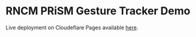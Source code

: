 # RNCM PRiSM Gesture Tracker Demo

Live deployment on Cloudeflare Pages available [here](https://gesturetracker.pages.dev/).
